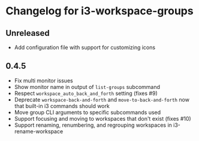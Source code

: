 # Changelog for i3-workspace-groups

## Unreleased

- Add configuration file with support for customizing icons

## 0.4.5

- Fix multi monitor issues
- Show monitor name in output of `list-groups` subcommand
- Respect `workspace_auto_back_and_forth` setting (fixes #9)
- Deprecate `workspace-back-and-forth` and `move-to-back-and-forth` now that
  built-in i3 commands should work
- Move group CLI arguments to specific subcommands used
- Support focusing and moving to workspaces that don't exist (fixes #10)
- Support renaming, renumbering, and regrouping workspaces in i3-rename-workspace
